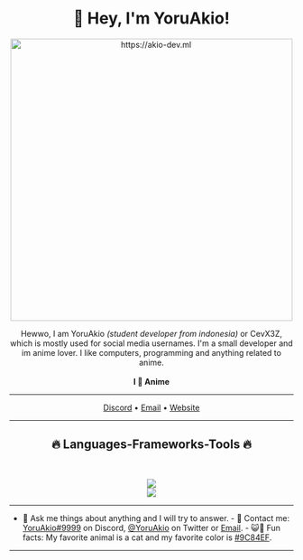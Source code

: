 <h1 align="center">👋 Hey, I'm YoruAkio!</h1>

<div align="center">
    <img
        src="https://lanyard-profile-readme.vercel.app/api/919841186246692886?theme=dark&bg=161b22&animated=false&hideDiscrim=true&borderRadius=5px&idleMessage=Probably%20doing%20something%20else..."
        href="https://akio-dev.ml"
        alt="https://akio-dev.ml"
        width="500"
    />
</div>

<p align="center">
    Hewwo, I am YoruAkio <i>(student developer from indonesia)</i> or CevX3Z,
    which is mostly used for social media usernames. I'm a small developer and
    im anime lover. I like computers, programming and anything related to
    anime.<br /><br /><strong>I 💜 Anime</strong>
</p>

<hr />

<p align="center">
    <a href="https://go.yoruakio.me/discord">Discord</a> •
    <a href="https://go.yoruakio.me/mail">Email</a> •
    <a href="https://yoruakio.me">Website</a>
</p>

<hr />

<h2 align="center">🔥 Languages-Frameworks-Tools 🔥</h2>
<br />
<p align="center">
    <a href="https://skillicons.dev">
        <img
            src="https://skillicons.dev/icons?i=js,ts,html,css,python,nodejs,react,express,electron,nextjs"
        /><br />
        <img
            src="https://skillicons.dev/icons?i=git,vscode,github,discord,blender,ai,ps,ae,pr"
        />
    </a>
</p>

<hr />

- 💭 Ask me things about anything and I will try to answer. - 📇 Contact me:
[YoruAkio#9999](https://go.yoruakio.me/discord) on Discord,
[@YoruAkio](https://go.yoruakio.me/twitter) on Twitter or
[Email](https://go.yoruakio.me/mail). - 😺💜 Fun facts: My favorite animal is a
cat and my favorite color is [#9C84EF](https://color-hex.com/color/9c84ef).

<hr />
